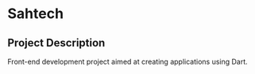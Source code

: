 # Sahtech

## Project Description
Front-end development project aimed at creating applications using Dart.
